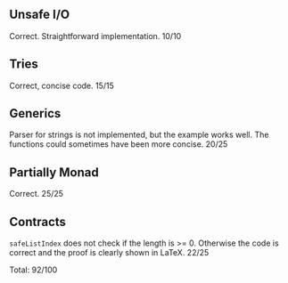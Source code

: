 ## Unsafe I/O
Correct. Straightforward implementation.
10/10

## Tries
Correct, concise code.
15/15

## Generics
Parser for strings is not implemented, but the example works well.
The functions could sometimes have been more concise.
20/25

## Partially Monad
Correct.
25/25

## Contracts
`safeListIndex` does not check if the length is >= 0.
Otherwise the code is correct and the proof is clearly shown in LaTeX.
22/25

Total: 92/100
